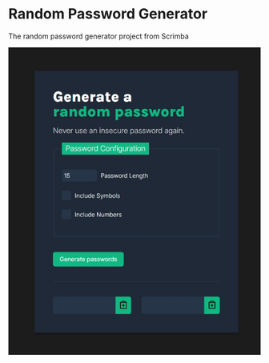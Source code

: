 # Random Password Generator

The random password generator project from Scrimba

![Screenshot of the password generator UI, dark blue background with green and white text.](./rpg.jpg)

